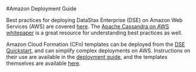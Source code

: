 #Amazon Deployment Guide

Best practices for deploying DataStax Enterprise (DSE) on Amazon Web Services (AWS) are covered [here](./bestpractices.md). The [Apache Cassandra on AWS whitepaper](https://d0.awsstatic.com/whitepapers/Cassandra_on_AWS.pdf) is a great resource for understanding best practices as well.

Amazon Cloud Formation (CFn) templates can be deployed from the [DSE Quickstart](https://aws.amazon.com/quickstart/architecture/datastax-enterprise/), and can simplify complex deployments on AWS. Instructions on their use are available in the [deployment guide](https://s3.amazonaws.com/aws-quickstart/quickstart-datastax/doc/datastax-enterprise-on-the-aws-cloud.pdf), and the templates themselves are available [here](https://github.com/aws-quickstart/quickstart-datastax).
